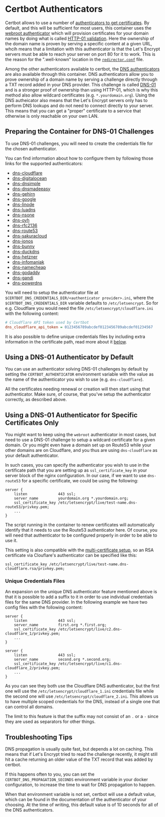 # Certbot Authenticators

Certbot allows to use a number of [authenticators to get certificates][1]. By
default, and this will be sufficient for most users, this container uses the
[webroot authenticator][2] which will provision certificates for your domain
names by doing what is called [HTTP-01 validation][3]. Here the ownership of the
domain name is proven by serving a specific content at a given URL, whcih means
that a limitation with this authenticator is that the Let's Encrypt servers
must be able to reach your server on port 80 for it to work. This is the reason
for the ".well-known" location in the
[`redirector.conf`](../src/nginx_conf.d/redirector.conf) file.

Among the other authenticators available to certbot, the [DNS authenticators][4]
are also available through this container. DNS authenticators allow you to prove
ownership of a domain name by serving a challenge directly through a TXT record
added in your DNS provider. This challenge is called [DNS-01][5] and is a
stronger proof of ownership than using HTTP-01, which is why this method also
allow wildcard certificates (e.g. `*.yourdomain.org`). Using the DNS autheicator
also means that the Let's Encrypt servers only has to perform DNS lookups and do
not need to connect directly to your server. This means that you can get a
"proper" certificate to a service that otherwise is only reachable on your own
LAN.


## Preparing the Container for DNS-01 Challenges

To use DNS-01 challenges, you will need to create the credentials file for the
chosen authenticator.

You can find information about how to configure them by following those links
for the supported authenticators:

 - [dns-cloudflare][6]
 - [dns-digitalocean][8]
 - [dns-dnsimple][9]
 - [dns-dnsmadeeasy][10]
 - [dns-gehirn][11]
 - [dns-google][12]
 - [dns-linode][13]
 - [dns-luadns][14]
 - [dns-nsone][15]
 - [dns-ovh][16]
 - [dns-rfc2136][17]
 - [dns-route53][18]
 - [dns-sakuracloud][19]
 - [dns-ionos][20]
 - [dns-bunny][21]
 - [dns-duckdns][22]
 - [dns-hetzner][23]
 - [dns-infomaniak][24]
 - [dns-namecheap][26]
 - [dns-godaddy][27]
 - [dns-gandi][25]
 - [dns-powerdns][28]

You will need to setup the authenticator file at
`$CERTBOT_DNS_CREDENTIALS_DIR/<authenticator provider>.ini`, where the
`$CERTBOT_DNS_CREDENTIALS_DIR` variable defaults to `/etc/letsencrypt`.
So for e.g. Cloudflare you would need the file `/etc/letsencrypt/cloudflare.ini`
with the following content:

```ini
# Cloudflare API token used by Certbot
dns_cloudflare_api_token = 0123456789abcdef0123456789abcdef01234567
```

It is also possible to define unique credentials files by including extra
information in the certificate path, read more about it
[below](#unique-credentials-files).


## Using a DNS-01 Authenticator by Default

You can use an authenticator solving DNS-01 challenges by default by setting the
`CERTBOT_AUTHENTICATOR` environment variable with the value as the name of the
authenticator you wish to use (e.g. `dns-cloudflare`).

All the certificates needing renewal or creation will then start using that
authenticator. Make sure, of course, that you've setup the authenticator
correctly, as described above.


## Using a DNS-01 Authenticator for Specific Certificates Only

You might want to keep using the `webroot` authenticator in most cases, but
need to use a DNS-01 challenge to setup a wildcard certificate for a given
domain. Or you might even have a domain set up on Route53 while your other
domains are on Cloudflare, and you thus are using `dns-cloudflare` as your
default authenticator.

In such cases, you can specify the authenticator you wish to use in the
certificate path that you are setting up as `ssl_certificate_key` in your
server block of the nginx configuration. In our case, if we want to use
`dns-route53` for a specific certificate, we could be using the following:

```
server {
    listen              443 ssl;
    server_name         yourdomain.org *.yourdomain.org;
    ssl_certificate_key /etc/letsencrypt/live/test-name.dns-route53/privkey.pem;
    ...
}
```

The script running in the container to renew certificates will automatically
identify that it needs to use the Route53 authenticator here. Of course, you
will need that authenticator to be configured properly in order to be able to
use it.

This setting is also compatible with the
[multi-certificate setup](./advanced_usage.md#multi-certificate-setup), so an
RSA certificate via Clouflare's authenticator can be specified like this:

```
ssl_certificate_key /etc/letsencrypt/live/test-name.dns-cloudflare.rsa/privkey.pem;
```

### Unique Credentials Files
An expansion on the unique DNS authenticator feature mentioned above is that
it is possible to add a suffix to it in order to use individual credentials
files for the same DNS provider. In the following example we have two config
files with the following content:

```
server {
    listen              443 ssl;
    server_name         first.org *.first.org;
    ssl_certificate_key /etc/letsencrypt/live/c2.dns-cloudflare_1/privkey.pem;
    ...
}
```

```
server {
    listen              443 ssl;
    server_name         second.org *.second.org;
    ssl_certificate_key /etc/letsencrypt/live/c1.dns-cloudflare_2/privkey.pem;
    ...
}
```

As you can see they both use the Cloudflare DNS authenticator, but the first
one will use the `/etc/letsencrypt/cloudflare_1.ini` credentials file while the
second one will use `/etc/letsencrypt/cloudflare_2.ini`. This allows us to have
multiple scoped credentials for the DNS, instead of a single one that can
control all domains.

The limit to this feature is that the suffix may not consist of an `.` or a `-`
since they are used as separators for other things.

## Troubleshooting Tips

DNS propagation is usually quite fast, but depends a lot on caching. This means
that if Let's Encrypt tried to read the challenge recently, it might still hit
a cache returning an older value of the TXT record that was added by certbot.

If this happens often to you, you can set the `CERTBOT_DNS_PROPAGATION_SECONDS`
environment variable in your docker configuration, to increase the time to wait
for DNS propagation to happen.

When that environment variable is not set, certbot will use a default value,
which can be found in the documentation of the authenticator of your choosing.
At the time of writing, this default value is of 10 seconds for all of the DNS
authenticators.




[1]: https://eff-certbot.readthedocs.io/en/stable/using.html#getting-certificates-and-choosing-plugins
[2]: https://eff-certbot.readthedocs.io/en/stable/using.html#webroot
[3]: https://letsencrypt.org/docs/challenge-types/#http-01-challenge
[4]: https://eff-certbot.readthedocs.io/en/stable/using.html#dns-plugins
[5]: https://letsencrypt.org/docs/challenge-types/#dns-01-challenge
[6]: https://certbot-dns-cloudflare.readthedocs.io/en/stable/#credentials
[8]: https://certbot-dns-digitalocean.readthedocs.io/en/stable/#credentials
[9]: https://certbot-dns-dnsimple.readthedocs.io/en/stable/#credentials
[10]: https://certbot-dns-dnsmadeeasy.readthedocs.io/en/stable/#credentials
[11]: https://certbot-dns-gehirn.readthedocs.io/en/stable/#credentials
[12]: https://certbot-dns-google.readthedocs.io/en/stable/#credentials
[13]: https://certbot-dns-linode.readthedocs.io/en/stable/#credentials
[14]: https://certbot-dns-luadns.readthedocs.io/en/stable/#credentials
[15]: https://certbot-dns-nsone.readthedocs.io/en/stable/#credentials
[16]: https://certbot-dns-ovh.readthedocs.io/en/stable/#credentials
[17]: https://certbot-dns-rfc2136.readthedocs.io/en/stable/#credentials
[18]: https://certbot-dns-route53.readthedocs.io/en/stable/#credentials
[19]: https://certbot-dns-sakuracloud.readthedocs.io/en/stable/#credentials
[20]: https://github.com/helgeerbe/certbot-dns-ionos
[21]: https://github.com/mwt/certbot-dns-bunny
[22]: https://github.com/infinityofspace/certbot_dns_duckdns?tab=readme-ov-file#usage
[23]: https://github.com/ctrlaltcoop/certbot-dns-hetzner?tab=readme-ov-file#credentials
[24]: https://github.com/Infomaniak/certbot-dns-infomaniak
[25]: https://github.com/obynio/certbot-plugin-gandi
[26]: https://github.com/knoxell/certbot-dns-namecheap?tab=readme-ov-file#credentials
[27]: https://github.com/miigotu/certbot-dns-godaddy?tab=readme-ov-file#credentials
[28]: https://github.com/pan-net-security/certbot-dns-powerdns 
